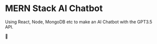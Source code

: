 
# MERN Stack AI Chatbot

Using React, Node, MongoDB etc to make an AI Chatbot with the GPT3.5 API.

👋   
